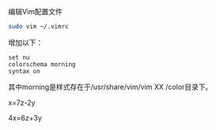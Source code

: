 编辑Vim配置文件

```bash
sudo vim ~/.vimrc
```

增加以下：

```
set nu
colorschema morning
syntax on
```

其中morning是样式存在于/usr/share/vim/vim XX /color目录下。



x=7z-2y

4x=6z+3y